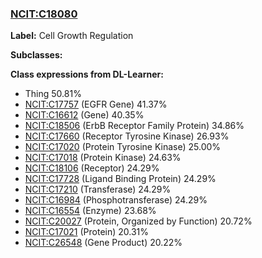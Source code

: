 
### [NCIT:C18080](http://purl.obolibrary.org/obo/NCIT_C18080)
**Label:** Cell Growth Regulation

**Subclasses:** 

**Class expressions from DL-Learner:**

- Thing 50.81%
- [NCIT:C17757](http://purl.obolibrary.org/obo/NCIT_C17757) (EGFR Gene) 41.37%
- [NCIT:C16612](http://purl.obolibrary.org/obo/NCIT_C16612) (Gene) 40.35%
- [NCIT:C18506](http://purl.obolibrary.org/obo/NCIT_C18506) (ErbB Receptor Family Protein) 34.86%
- [NCIT:C17660](http://purl.obolibrary.org/obo/NCIT_C17660) (Receptor Tyrosine Kinase) 26.93%
- [NCIT:C17020](http://purl.obolibrary.org/obo/NCIT_C17020) (Protein Tyrosine Kinase) 25.00%
- [NCIT:C17018](http://purl.obolibrary.org/obo/NCIT_C17018) (Protein Kinase) 24.63%
- [NCIT:C18106](http://purl.obolibrary.org/obo/NCIT_C18106) (Receptor) 24.29%
- [NCIT:C17728](http://purl.obolibrary.org/obo/NCIT_C17728) (Ligand Binding Protein) 24.29%
- [NCIT:C17210](http://purl.obolibrary.org/obo/NCIT_C17210) (Transferase) 24.29%
- [NCIT:C16984](http://purl.obolibrary.org/obo/NCIT_C16984) (Phosphotransferase) 24.29%
- [NCIT:C16554](http://purl.obolibrary.org/obo/NCIT_C16554) (Enzyme) 23.68%
- [NCIT:C20027](http://purl.obolibrary.org/obo/NCIT_C20027) (Protein, Organized by Function) 20.72%
- [NCIT:C17021](http://purl.obolibrary.org/obo/NCIT_C17021) (Protein) 20.31%
- [NCIT:C26548](http://purl.obolibrary.org/obo/NCIT_C26548) (Gene Product) 20.22%


